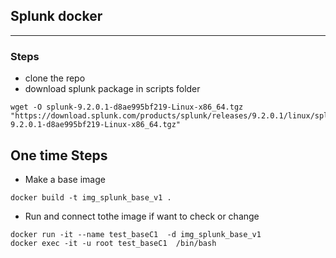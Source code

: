 ## Splunk docker
-----

### Steps
* clone the repo
* download splunk package in scripts folder
```
wget -O splunk-9.2.0.1-d8ae995bf219-Linux-x86_64.tgz "https://download.splunk.com/products/splunk/releases/9.2.0.1/linux/splunk-9.2.0.1-d8ae995bf219-Linux-x86_64.tgz"
```
## One time Steps
*  Make a base image
  ```
  docker build -t img_splunk_base_v1 .
  ```
* Run and connect tothe image if want to check or change
```
docker run -it --name test_baseC1  -d img_splunk_base_v1
docker exec -it -u root test_baseC1  /bin/bash 
```

